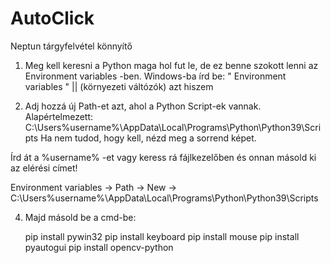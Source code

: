 # AutoClick
Neptun tárgyfelvétel könnyítő


1. Meg kell keresni a Python maga hol fut le, de ez benne szokott lenni az Environment variables -ben. Windows-ba írd be: " Environment variables " || (környezeti váltózók) azt hiszem

2. Adj hozzá új Path-et azt, ahol a Python Script-ek vannak. Alapértelmezett: C:\Users\%username%\AppData\Local\Programs\Python\Python39\Scripts
Ha nem tudod, hogy kell, nézd meg a sorrend képet.

Írd át a %username% -et vagy keress rá fájlkezelőben és onnan másold ki az elérési címet!

Environment variables -> Path -> New -> C:\Users\%username%\AppData\Local\Programs\Python\Python39\Scripts

4. Majd másold be a cmd-be:

	pip install pywin32
	pip install keyboard
	pip install mouse
	pip install pyautogui
	pip install opencv-python
